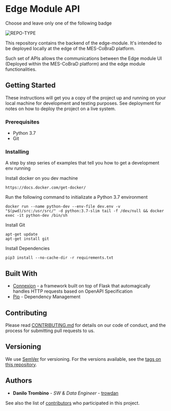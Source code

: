 # Edge Module API

Choose and leave only one of the following badge

![REPO-TYPE](https://img.shields.io/badge/repo--type-backend-critical?style=for-the-badge&logo=github)


This repository contains the backend of the edge-module. It's intended to be deployed locally at the edge of the MES-CoBraD platform.

Such set of APIs allows the communications between the Edge module UI (Deployed within the MES-CoBraD platform) and the edge module functionalities. 

## Getting Started

These instructions will get you a copy of the project up and running on your local machine for development and testing purposes. See deployment for notes on how to deploy the project on a live system.

### Prerequisites

- Python 3.7
- Git

### Installing

A step by step series of examples that tell you how to get a development env running

Install docker on you dev machine

```
https://docs.docker.com/get-docker/
```

Run the following command to initializate a Python 3.7 environment

```
docker run --name python-dev --env-file dev.env -v "$(pwd)/src:/usr/src/" -d python:3.7-slim tail -f /dev/null && docker exec -it python-dev /bin/sh

```

Install Git
```
apt-get update
apt-get install git

```

Install Dependencies
```
pip3 install --no-cache-dir -r requirements.txt

```

## Built With

* [Connexion](https://connexion.readthedocs.io/en/latest/) - a framework built on top of Flask that automagically handles HTTP requests based on OpenAPI Specification
* [Pip](https://pip.pypa.io/en/stable/) - Dependency Management

## Contributing

Please read [CONTRIBUTING.md](CONTRIBUTING.md) for details on our code of conduct, and the process for submitting pull requests to us.

## Versioning

We use [SemVer](http://semver.org/) for versioning. For the versions available, see the [tags on this repository](tags). 

## Authors

* **Danilo Trombino** - *SW & Data Engineer* - [trowdan](https://github.com/trowdan)

See also the list of [contributors](contributors) who participated in this project.
